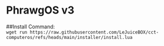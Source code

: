 # PhrawgOS v3

##Install Command:                 
`wget run https://raw.githubusercontent.com/LeJuiceBOX/cct-computeros/refs/heads/main/installer/install.lua`
